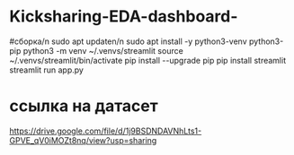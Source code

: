 # Kicksharing-EDA-dashboard-
#сборка/n
sudo apt updaten/n
sudo apt install -y python3-venv python3-pip
python3 -m venv ~/.venvs/streamlit
source ~/.venvs/streamlit/bin/activate
pip install --upgrade pip
pip install streamlit
streamlit run app.py

# ссылка на датасет
https://drive.google.com/file/d/1j9BSDNDAVNhLts1-GPVE_qV0iMOZt8nq/view?usp=sharing
